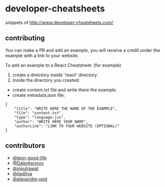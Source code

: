# developer-cheatsheets
snippets of http://www.developer-cheatsheets.com/

## contributing
You can make a PR and add an example, 
you will receive a credit under the example with a link to your website.

To add an example to a React Cheatsheet: (for example)

1. create a directory inside 'react' directory.
2. Inside the directory you created:
-  create content.txt file and write there the example.
-  create metadata.json file:


```
{
    "title": "WRITE HERE THE NAME OF THE EXAMPLE",
    "file": "content.txt",
    "type": "language-jsx",
    "author": "WRITE HERE YOUR NAME",
    "authorLink": "LINK TO YOUR WEBSITE (OPTIONAL)"
}
```

## contributors
- [@leon-good-life](https://github.com/leon-good-life)
- [@DalerAsrorov](https://github.com/DalerAsrorov)
- [@vipulrawat](https://github.com/vipulrawat)
- [@itaditya](https://github.com/itaditya)
- [@alexandre-pod](https://github.com/alexandre-pod)
